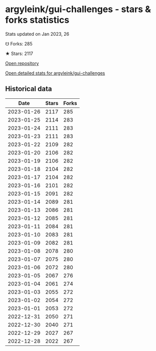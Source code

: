 # argyleink/gui-challenges - stars & forks statistics

Stats updated on Jan 2023, 26

☋ Forks: 285

★ Stars: 2117

[Open repository](https://github.com/argyleink/gui-challenges)

[Open detailed stats for argyleink/gui-challenges](https://reviewgithub.com/rep/argyleink/gui-challenges)

## Historical data
| Date | Stars | Forks |
|------|-------|-------|
| 2023-01-26 | 2117 | 285 | 
| 2023-01-25 | 2114 | 283 | 
| 2023-01-24 | 2111 | 283 | 
| 2023-01-23 | 2111 | 283 | 
| 2023-01-22 | 2109 | 282 | 
| 2023-01-20 | 2106 | 282 | 
| 2023-01-19 | 2106 | 282 | 
| 2023-01-18 | 2104 | 282 | 
| 2023-01-17 | 2104 | 282 | 
| 2023-01-16 | 2101 | 282 | 
| 2023-01-15 | 2091 | 282 | 
| 2023-01-14 | 2089 | 281 | 
| 2023-01-13 | 2086 | 281 | 
| 2023-01-12 | 2085 | 281 | 
| 2023-01-11 | 2084 | 281 | 
| 2023-01-10 | 2083 | 281 | 
| 2023-01-09 | 2082 | 281 | 
| 2023-01-08 | 2078 | 280 | 
| 2023-01-07 | 2075 | 280 | 
| 2023-01-06 | 2072 | 280 | 
| 2023-01-05 | 2067 | 276 | 
| 2023-01-04 | 2061 | 274 | 
| 2023-01-03 | 2055 | 272 | 
| 2023-01-02 | 2054 | 272 | 
| 2023-01-01 | 2053 | 272 | 
| 2022-12-31 | 2050 | 271 | 
| 2022-12-30 | 2040 | 271 | 
| 2022-12-29 | 2027 | 267 | 
| 2022-12-28 | 2022 | 267 | 

